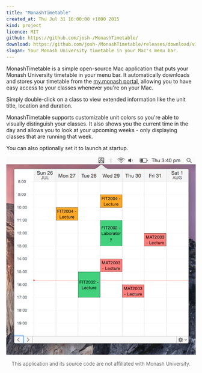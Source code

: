 ```yaml
---
title: "MonashTimetable"
created_at: Thu Jul 31 16:00:00 +1000 2015
kind: project
licence: MIT
github: https://github.com/josh-/MonashTimetable/
download: https://github.com/josh-/MonashTimetable/releases/download/v1.0/MonashTimetable.zip
slogan: Your Monash University timetable in your Mac's menu bar.
---
```


MonashTimetable is a simple open-source Mac application that puts your Monash University timetable in your menu bar. It automatically downloads and stores your timetable from the [my.monash portal](https://my.monash.edu.au), allowing you to have easy access to your classes whenever you're on your Mac.

Simply double-click on a class to view extended information like the unit title, location and duration.

MonashTimetable supports customizable unit colors so you're able to visually distinguish your classes. It also shows you the current time in the day and allows you to look at your upcoming weeks - only displaying classes that are running that week.

You can also optionally set it to launch at startup.

<img class="responsive center" style="max-height: 600px" src="MonashTimetable.png">

<p style="color: #666; font-size: 13px; text-align: center;">This application and its source code are not affiliated with Monash University.
